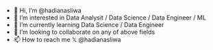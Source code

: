- 👋 Hi, I’m @hadianasliwa
- 👀 I’m interested in Data Analysit / Data Science / Data Engineer / ML 
- 🌱 I’m currently learning Data Science / Data Engineer
- 💞️ I’m looking to collaborate on any of above fields
- 📫 How to reach me  𝕏  @hadianasliwa 

<!---
hadianasliwa/hadianasliwa is a ✨ special ✨ repository because its `README.md` (this file) appears on your GitHub profile.
You can click the Preview link to take a look at your changes.
--->
